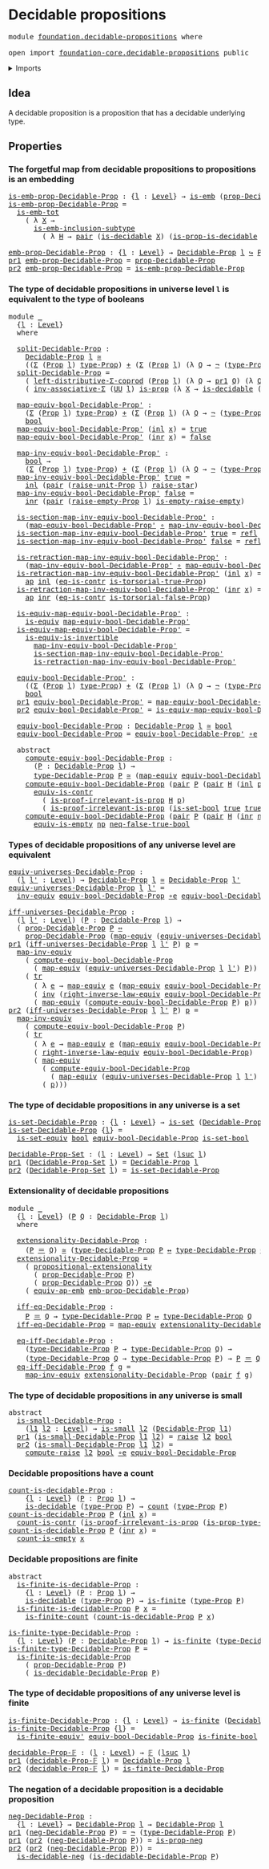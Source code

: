 # Decidable propositions

<pre class="Agda"><a id="35" class="Keyword">module</a> <a id="42" href="foundation.decidable-propositions.html" class="Module">foundation.decidable-propositions</a> <a id="76" class="Keyword">where</a>

<a id="83" class="Keyword">open</a> <a id="88" class="Keyword">import</a> <a id="95" href="foundation-core.decidable-propositions.html" class="Module">foundation-core.decidable-propositions</a> <a id="134" class="Keyword">public</a>
</pre>
<details><summary>Imports</summary>

<pre class="Agda"><a id="191" class="Keyword">open</a> <a id="196" class="Keyword">import</a> <a id="203" href="foundation.action-on-identifications-functions.html" class="Module">foundation.action-on-identifications-functions</a>
<a id="250" class="Keyword">open</a> <a id="255" class="Keyword">import</a> <a id="262" href="foundation.booleans.html" class="Module">foundation.booleans</a>
<a id="282" class="Keyword">open</a> <a id="287" class="Keyword">import</a> <a id="294" href="foundation.decidable-types.html" class="Module">foundation.decidable-types</a>
<a id="321" class="Keyword">open</a> <a id="326" class="Keyword">import</a> <a id="333" href="foundation.dependent-pair-types.html" class="Module">foundation.dependent-pair-types</a>
<a id="365" class="Keyword">open</a> <a id="370" class="Keyword">import</a> <a id="377" href="foundation.embeddings.html" class="Module">foundation.embeddings</a>
<a id="399" class="Keyword">open</a> <a id="404" class="Keyword">import</a> <a id="411" href="foundation.empty-types.html" class="Module">foundation.empty-types</a>
<a id="434" class="Keyword">open</a> <a id="439" class="Keyword">import</a> <a id="446" href="foundation.equivalences.html" class="Module">foundation.equivalences</a>
<a id="470" class="Keyword">open</a> <a id="475" class="Keyword">import</a> <a id="482" href="foundation.logical-equivalences.html" class="Module">foundation.logical-equivalences</a>
<a id="514" class="Keyword">open</a> <a id="519" class="Keyword">import</a> <a id="526" href="foundation.negation.html" class="Module">foundation.negation</a>
<a id="546" class="Keyword">open</a> <a id="551" class="Keyword">import</a> <a id="558" href="foundation.propositional-extensionality.html" class="Module">foundation.propositional-extensionality</a>
<a id="598" class="Keyword">open</a> <a id="603" class="Keyword">import</a> <a id="610" href="foundation.raising-universe-levels.html" class="Module">foundation.raising-universe-levels</a>
<a id="645" class="Keyword">open</a> <a id="650" class="Keyword">import</a> <a id="657" href="foundation.type-arithmetic-coproduct-types.html" class="Module">foundation.type-arithmetic-coproduct-types</a>
<a id="700" class="Keyword">open</a> <a id="705" class="Keyword">import</a> <a id="712" href="foundation.type-arithmetic-dependent-pair-types.html" class="Module">foundation.type-arithmetic-dependent-pair-types</a>
<a id="760" class="Keyword">open</a> <a id="765" class="Keyword">import</a> <a id="772" href="foundation.unit-type.html" class="Module">foundation.unit-type</a>
<a id="793" class="Keyword">open</a> <a id="798" class="Keyword">import</a> <a id="805" href="foundation.universe-levels.html" class="Module">foundation.universe-levels</a>

<a id="833" class="Keyword">open</a> <a id="838" class="Keyword">import</a> <a id="845" href="foundation-core.contractible-types.html" class="Module">foundation-core.contractible-types</a>
<a id="880" class="Keyword">open</a> <a id="885" class="Keyword">import</a> <a id="892" href="foundation-core.coproduct-types.html" class="Module">foundation-core.coproduct-types</a>
<a id="924" class="Keyword">open</a> <a id="929" class="Keyword">import</a> <a id="936" href="foundation-core.function-types.html" class="Module">foundation-core.function-types</a>
<a id="967" class="Keyword">open</a> <a id="972" class="Keyword">import</a> <a id="979" href="foundation-core.homotopies.html" class="Module">foundation-core.homotopies</a>
<a id="1006" class="Keyword">open</a> <a id="1011" class="Keyword">import</a> <a id="1018" href="foundation-core.identity-types.html" class="Module">foundation-core.identity-types</a>
<a id="1049" class="Keyword">open</a> <a id="1054" class="Keyword">import</a> <a id="1061" href="foundation-core.propositions.html" class="Module">foundation-core.propositions</a>
<a id="1090" class="Keyword">open</a> <a id="1095" class="Keyword">import</a> <a id="1102" href="foundation-core.sets.html" class="Module">foundation-core.sets</a>
<a id="1123" class="Keyword">open</a> <a id="1128" class="Keyword">import</a> <a id="1135" href="foundation-core.small-types.html" class="Module">foundation-core.small-types</a>
<a id="1163" class="Keyword">open</a> <a id="1168" class="Keyword">import</a> <a id="1175" href="foundation-core.subtypes.html" class="Module">foundation-core.subtypes</a>
<a id="1200" class="Keyword">open</a> <a id="1205" class="Keyword">import</a> <a id="1212" href="foundation-core.transport-along-identifications.html" class="Module">foundation-core.transport-along-identifications</a>

<a id="1261" class="Keyword">open</a> <a id="1266" class="Keyword">import</a> <a id="1273" href="univalent-combinatorics.counting.html" class="Module">univalent-combinatorics.counting</a>
<a id="1306" class="Keyword">open</a> <a id="1311" class="Keyword">import</a> <a id="1318" href="univalent-combinatorics.finite-types.html" class="Module">univalent-combinatorics.finite-types</a>
</pre>
</details>

## Idea

A decidable proposition is a proposition that has a decidable underlying type.

## Properties

### The forgetful map from decidable propositions to propositions is an embedding

<pre class="Agda"><a id="is-emb-prop-Decidable-Prop"></a><a id="1567" href="foundation.decidable-propositions.html#1567" class="Function">is-emb-prop-Decidable-Prop</a> <a id="1594" class="Symbol">:</a> <a id="1596" class="Symbol">{</a><a id="1597" href="foundation.decidable-propositions.html#1597" class="Bound">l</a> <a id="1599" class="Symbol">:</a> <a id="1601" href="Agda.Primitive.html#742" class="Postulate">Level</a><a id="1606" class="Symbol">}</a> <a id="1608" class="Symbol">→</a> <a id="1610" href="foundation-core.embeddings.html#1086" class="Function">is-emb</a> <a id="1617" class="Symbol">(</a><a id="1618" href="foundation-core.decidable-propositions.html#2041" class="Function">prop-Decidable-Prop</a> <a id="1638" class="Symbol">{</a><a id="1639" href="foundation.decidable-propositions.html#1597" class="Bound">l</a><a id="1640" class="Symbol">})</a>
<a id="1643" href="foundation.decidable-propositions.html#1567" class="Function">is-emb-prop-Decidable-Prop</a> <a id="1670" class="Symbol">=</a>
  <a id="1674" href="foundation.embeddings.html#5644" class="Function">is-emb-tot</a>
    <a id="1689" class="Symbol">(</a> <a id="1691" class="Symbol">λ</a> <a id="1693" href="foundation.decidable-propositions.html#1693" class="Bound">X</a> <a id="1695" class="Symbol">→</a>
      <a id="1703" href="foundation-core.subtypes.html#4830" class="Function">is-emb-inclusion-subtype</a>
        <a id="1736" class="Symbol">(</a> <a id="1738" class="Symbol">λ</a> <a id="1740" href="foundation.decidable-propositions.html#1740" class="Bound">H</a> <a id="1742" class="Symbol">→</a> <a id="1744" href="foundation.dependent-pair-types.html#586" class="InductiveConstructor">pair</a> <a id="1749" class="Symbol">(</a><a id="1750" href="foundation.decidable-types.html#1423" class="Function">is-decidable</a> <a id="1763" href="foundation.decidable-propositions.html#1693" class="Bound">X</a><a id="1764" class="Symbol">)</a> <a id="1766" class="Symbol">(</a><a id="1767" href="foundation-core.decidable-propositions.html#1068" class="Function">is-prop-is-decidable</a> <a id="1788" href="foundation.decidable-propositions.html#1740" class="Bound">H</a><a id="1789" class="Symbol">)))</a>

<a id="emb-prop-Decidable-Prop"></a><a id="1794" href="foundation.decidable-propositions.html#1794" class="Function">emb-prop-Decidable-Prop</a> <a id="1818" class="Symbol">:</a> <a id="1820" class="Symbol">{</a><a id="1821" href="foundation.decidable-propositions.html#1821" class="Bound">l</a> <a id="1823" class="Symbol">:</a> <a id="1825" href="Agda.Primitive.html#742" class="Postulate">Level</a><a id="1830" class="Symbol">}</a> <a id="1832" class="Symbol">→</a> <a id="1834" href="foundation-core.decidable-propositions.html#1883" class="Function">Decidable-Prop</a> <a id="1849" href="foundation.decidable-propositions.html#1821" class="Bound">l</a> <a id="1851" href="foundation-core.embeddings.html#1495" class="Function Operator">↪</a> <a id="1853" href="foundation-core.propositions.html#949" class="Function">Prop</a> <a id="1858" href="foundation.decidable-propositions.html#1821" class="Bound">l</a>
<a id="1860" href="foundation.dependent-pair-types.html#603" class="Field">pr1</a> <a id="1864" href="foundation.decidable-propositions.html#1794" class="Function">emb-prop-Decidable-Prop</a> <a id="1888" class="Symbol">=</a> <a id="1890" href="foundation-core.decidable-propositions.html#2041" class="Function">prop-Decidable-Prop</a>
<a id="1910" href="foundation.dependent-pair-types.html#615" class="Field">pr2</a> <a id="1914" href="foundation.decidable-propositions.html#1794" class="Function">emb-prop-Decidable-Prop</a> <a id="1938" class="Symbol">=</a> <a id="1940" href="foundation.decidable-propositions.html#1567" class="Function">is-emb-prop-Decidable-Prop</a>
</pre>
### The type of decidable propositions in universe level `l` is equivalent to the type of booleans

<pre class="Agda"><a id="2080" class="Keyword">module</a> <a id="2087" href="foundation.decidable-propositions.html#2087" class="Module">_</a>
  <a id="2091" class="Symbol">{</a><a id="2092" href="foundation.decidable-propositions.html#2092" class="Bound">l</a> <a id="2094" class="Symbol">:</a> <a id="2096" href="Agda.Primitive.html#742" class="Postulate">Level</a><a id="2101" class="Symbol">}</a>
  <a id="2105" class="Keyword">where</a>

  <a id="2114" href="foundation.decidable-propositions.html#2114" class="Function">split-Decidable-Prop</a> <a id="2135" class="Symbol">:</a>
    <a id="2141" href="foundation-core.decidable-propositions.html#1883" class="Function">Decidable-Prop</a> <a id="2156" href="foundation.decidable-propositions.html#2092" class="Bound">l</a> <a id="2158" href="foundation-core.equivalences.html#2669" class="Function Operator">≃</a>
    <a id="2164" class="Symbol">((</a><a id="2166" href="foundation.dependent-pair-types.html#505" class="Record">Σ</a> <a id="2168" class="Symbol">(</a><a id="2169" href="foundation-core.propositions.html#949" class="Function">Prop</a> <a id="2174" href="foundation.decidable-propositions.html#2092" class="Bound">l</a><a id="2175" class="Symbol">)</a> <a id="2177" href="foundation-core.propositions.html#1045" class="Function">type-Prop</a><a id="2186" class="Symbol">)</a> <a id="2188" href="foundation-core.coproduct-types.html#348" class="Datatype Operator">+</a> <a id="2190" class="Symbol">(</a><a id="2191" href="foundation.dependent-pair-types.html#505" class="Record">Σ</a> <a id="2193" class="Symbol">(</a><a id="2194" href="foundation-core.propositions.html#949" class="Function">Prop</a> <a id="2199" href="foundation.decidable-propositions.html#2092" class="Bound">l</a><a id="2200" class="Symbol">)</a> <a id="2202" class="Symbol">(λ</a> <a id="2205" href="foundation.decidable-propositions.html#2205" class="Bound">Q</a> <a id="2207" class="Symbol">→</a> <a id="2209" href="foundation-core.negation.html#434" class="Function">¬</a> <a id="2211" class="Symbol">(</a><a id="2212" href="foundation-core.propositions.html#1045" class="Function">type-Prop</a> <a id="2222" href="foundation.decidable-propositions.html#2205" class="Bound">Q</a><a id="2223" class="Symbol">))))</a>
  <a id="2230" href="foundation.decidable-propositions.html#2114" class="Function">split-Decidable-Prop</a> <a id="2251" class="Symbol">=</a>
    <a id="2257" class="Symbol">(</a> <a id="2259" href="foundation.type-arithmetic-coproduct-types.html#7399" class="Function">left-distributive-Σ-coprod</a> <a id="2286" class="Symbol">(</a><a id="2287" href="foundation-core.propositions.html#949" class="Function">Prop</a> <a id="2292" href="foundation.decidable-propositions.html#2092" class="Bound">l</a><a id="2293" class="Symbol">)</a> <a id="2295" class="Symbol">(λ</a> <a id="2298" href="foundation.decidable-propositions.html#2298" class="Bound">Q</a> <a id="2300" class="Symbol">→</a> <a id="2302" href="foundation.dependent-pair-types.html#603" class="Field">pr1</a> <a id="2306" href="foundation.decidable-propositions.html#2298" class="Bound">Q</a><a id="2307" class="Symbol">)</a> <a id="2309" class="Symbol">(λ</a> <a id="2312" href="foundation.decidable-propositions.html#2312" class="Bound">Q</a> <a id="2314" class="Symbol">→</a> <a id="2316" href="foundation-core.negation.html#434" class="Function">¬</a> <a id="2318" class="Symbol">(</a><a id="2319" href="foundation.dependent-pair-types.html#603" class="Field">pr1</a> <a id="2323" href="foundation.decidable-propositions.html#2312" class="Bound">Q</a><a id="2324" class="Symbol">)))</a> <a id="2328" href="foundation-core.equivalences.html#12664" class="Function Operator">∘e</a>
    <a id="2335" class="Symbol">(</a> <a id="2337" href="foundation.type-arithmetic-dependent-pair-types.html#7025" class="Function">inv-associative-Σ</a> <a id="2355" class="Symbol">(</a><a id="2356" href="Agda.Primitive.html#388" class="Primitive">UU</a> <a id="2359" href="foundation.decidable-propositions.html#2092" class="Bound">l</a><a id="2360" class="Symbol">)</a> <a id="2362" href="foundation-core.propositions.html#867" class="Function">is-prop</a> <a id="2370" class="Symbol">(λ</a> <a id="2373" href="foundation.decidable-propositions.html#2373" class="Bound">X</a> <a id="2375" class="Symbol">→</a> <a id="2377" href="foundation.decidable-types.html#1423" class="Function">is-decidable</a> <a id="2390" class="Symbol">(</a><a id="2391" href="foundation.dependent-pair-types.html#603" class="Field">pr1</a> <a id="2395" href="foundation.decidable-propositions.html#2373" class="Bound">X</a><a id="2396" class="Symbol">)))</a>

  <a id="2403" href="foundation.decidable-propositions.html#2403" class="Function">map-equiv-bool-Decidable-Prop&#39;</a> <a id="2434" class="Symbol">:</a>
    <a id="2440" class="Symbol">(</a><a id="2441" href="foundation.dependent-pair-types.html#505" class="Record">Σ</a> <a id="2443" class="Symbol">(</a><a id="2444" href="foundation-core.propositions.html#949" class="Function">Prop</a> <a id="2449" href="foundation.decidable-propositions.html#2092" class="Bound">l</a><a id="2450" class="Symbol">)</a> <a id="2452" href="foundation-core.propositions.html#1045" class="Function">type-Prop</a><a id="2461" class="Symbol">)</a> <a id="2463" href="foundation-core.coproduct-types.html#348" class="Datatype Operator">+</a> <a id="2465" class="Symbol">(</a><a id="2466" href="foundation.dependent-pair-types.html#505" class="Record">Σ</a> <a id="2468" class="Symbol">(</a><a id="2469" href="foundation-core.propositions.html#949" class="Function">Prop</a> <a id="2474" href="foundation.decidable-propositions.html#2092" class="Bound">l</a><a id="2475" class="Symbol">)</a> <a id="2477" class="Symbol">(λ</a> <a id="2480" href="foundation.decidable-propositions.html#2480" class="Bound">Q</a> <a id="2482" class="Symbol">→</a> <a id="2484" href="foundation-core.negation.html#434" class="Function">¬</a> <a id="2486" class="Symbol">(</a><a id="2487" href="foundation-core.propositions.html#1045" class="Function">type-Prop</a> <a id="2497" href="foundation.decidable-propositions.html#2480" class="Bound">Q</a><a id="2498" class="Symbol">)))</a> <a id="2502" class="Symbol">→</a>
    <a id="2508" href="foundation.booleans.html#1167" class="Datatype">bool</a>
  <a id="2515" href="foundation.decidable-propositions.html#2403" class="Function">map-equiv-bool-Decidable-Prop&#39;</a> <a id="2546" class="Symbol">(</a><a id="2547" href="foundation-core.coproduct-types.html#417" class="InductiveConstructor">inl</a> <a id="2551" href="foundation.decidable-propositions.html#2551" class="Bound">x</a><a id="2552" class="Symbol">)</a> <a id="2554" class="Symbol">=</a> <a id="2556" href="foundation.booleans.html#1191" class="InductiveConstructor">true</a>
  <a id="2563" href="foundation.decidable-propositions.html#2403" class="Function">map-equiv-bool-Decidable-Prop&#39;</a> <a id="2594" class="Symbol">(</a><a id="2595" href="foundation-core.coproduct-types.html#435" class="InductiveConstructor">inr</a> <a id="2599" href="foundation.decidable-propositions.html#2599" class="Bound">x</a><a id="2600" class="Symbol">)</a> <a id="2602" class="Symbol">=</a> <a id="2604" href="foundation.booleans.html#1196" class="InductiveConstructor">false</a>

  <a id="2613" href="foundation.decidable-propositions.html#2613" class="Function">map-inv-equiv-bool-Decidable-Prop&#39;</a> <a id="2648" class="Symbol">:</a>
    <a id="2654" href="foundation.booleans.html#1167" class="Datatype">bool</a> <a id="2659" class="Symbol">→</a>
    <a id="2665" class="Symbol">(</a><a id="2666" href="foundation.dependent-pair-types.html#505" class="Record">Σ</a> <a id="2668" class="Symbol">(</a><a id="2669" href="foundation-core.propositions.html#949" class="Function">Prop</a> <a id="2674" href="foundation.decidable-propositions.html#2092" class="Bound">l</a><a id="2675" class="Symbol">)</a> <a id="2677" href="foundation-core.propositions.html#1045" class="Function">type-Prop</a><a id="2686" class="Symbol">)</a> <a id="2688" href="foundation-core.coproduct-types.html#348" class="Datatype Operator">+</a> <a id="2690" class="Symbol">(</a><a id="2691" href="foundation.dependent-pair-types.html#505" class="Record">Σ</a> <a id="2693" class="Symbol">(</a><a id="2694" href="foundation-core.propositions.html#949" class="Function">Prop</a> <a id="2699" href="foundation.decidable-propositions.html#2092" class="Bound">l</a><a id="2700" class="Symbol">)</a> <a id="2702" class="Symbol">(λ</a> <a id="2705" href="foundation.decidable-propositions.html#2705" class="Bound">Q</a> <a id="2707" class="Symbol">→</a> <a id="2709" href="foundation-core.negation.html#434" class="Function">¬</a> <a id="2711" class="Symbol">(</a><a id="2712" href="foundation-core.propositions.html#1045" class="Function">type-Prop</a> <a id="2722" href="foundation.decidable-propositions.html#2705" class="Bound">Q</a><a id="2723" class="Symbol">)))</a>
  <a id="2729" href="foundation.decidable-propositions.html#2613" class="Function">map-inv-equiv-bool-Decidable-Prop&#39;</a> <a id="2764" href="foundation.booleans.html#1191" class="InductiveConstructor">true</a> <a id="2769" class="Symbol">=</a>
    <a id="2775" href="foundation-core.coproduct-types.html#417" class="InductiveConstructor">inl</a> <a id="2779" class="Symbol">(</a><a id="2780" href="foundation.dependent-pair-types.html#586" class="InductiveConstructor">pair</a> <a id="2785" class="Symbol">(</a><a id="2786" href="foundation.unit-type.html#3474" class="Function">raise-unit-Prop</a> <a id="2802" href="foundation.decidable-propositions.html#2092" class="Bound">l</a><a id="2803" class="Symbol">)</a> <a id="2805" href="foundation.unit-type.html#1412" class="Function">raise-star</a><a id="2815" class="Symbol">)</a>
  <a id="2819" href="foundation.decidable-propositions.html#2613" class="Function">map-inv-equiv-bool-Decidable-Prop&#39;</a> <a id="2854" href="foundation.booleans.html#1196" class="InductiveConstructor">false</a> <a id="2860" class="Symbol">=</a>
    <a id="2866" href="foundation-core.coproduct-types.html#435" class="InductiveConstructor">inr</a> <a id="2870" class="Symbol">(</a><a id="2871" href="foundation.dependent-pair-types.html#586" class="InductiveConstructor">pair</a> <a id="2876" class="Symbol">(</a><a id="2877" href="foundation.empty-types.html#3703" class="Function">raise-empty-Prop</a> <a id="2894" href="foundation.decidable-propositions.html#2092" class="Bound">l</a><a id="2895" class="Symbol">)</a> <a id="2897" href="foundation.empty-types.html#3850" class="Function">is-empty-raise-empty</a><a id="2917" class="Symbol">)</a>

  <a id="2922" href="foundation.decidable-propositions.html#2922" class="Function">is-section-map-inv-equiv-bool-Decidable-Prop&#39;</a> <a id="2968" class="Symbol">:</a>
    <a id="2974" class="Symbol">(</a><a id="2975" href="foundation.decidable-propositions.html#2403" class="Function">map-equiv-bool-Decidable-Prop&#39;</a> <a id="3006" href="foundation-core.function-types.html#455" class="Function Operator">∘</a> <a id="3008" href="foundation.decidable-propositions.html#2613" class="Function">map-inv-equiv-bool-Decidable-Prop&#39;</a><a id="3042" class="Symbol">)</a> <a id="3044" href="foundation-core.homotopies.html#2717" class="Function Operator">~</a> <a id="3046" href="foundation-core.function-types.html#307" class="Function">id</a>
  <a id="3051" href="foundation.decidable-propositions.html#2922" class="Function">is-section-map-inv-equiv-bool-Decidable-Prop&#39;</a> <a id="3097" href="foundation.booleans.html#1191" class="InductiveConstructor">true</a> <a id="3102" class="Symbol">=</a> <a id="3104" href="foundation-core.identity-types.html#1922" class="InductiveConstructor">refl</a>
  <a id="3111" href="foundation.decidable-propositions.html#2922" class="Function">is-section-map-inv-equiv-bool-Decidable-Prop&#39;</a> <a id="3157" href="foundation.booleans.html#1196" class="InductiveConstructor">false</a> <a id="3163" class="Symbol">=</a> <a id="3165" href="foundation-core.identity-types.html#1922" class="InductiveConstructor">refl</a>

  <a id="3173" href="foundation.decidable-propositions.html#3173" class="Function">is-retraction-map-inv-equiv-bool-Decidable-Prop&#39;</a> <a id="3222" class="Symbol">:</a>
    <a id="3228" class="Symbol">(</a><a id="3229" href="foundation.decidable-propositions.html#2613" class="Function">map-inv-equiv-bool-Decidable-Prop&#39;</a> <a id="3264" href="foundation-core.function-types.html#455" class="Function Operator">∘</a> <a id="3266" href="foundation.decidable-propositions.html#2403" class="Function">map-equiv-bool-Decidable-Prop&#39;</a><a id="3296" class="Symbol">)</a> <a id="3298" href="foundation-core.homotopies.html#2717" class="Function Operator">~</a> <a id="3300" href="foundation-core.function-types.html#307" class="Function">id</a>
  <a id="3305" href="foundation.decidable-propositions.html#3173" class="Function">is-retraction-map-inv-equiv-bool-Decidable-Prop&#39;</a> <a id="3354" class="Symbol">(</a><a id="3355" href="foundation-core.coproduct-types.html#417" class="InductiveConstructor">inl</a> <a id="3359" href="foundation.decidable-propositions.html#3359" class="Bound">x</a><a id="3360" class="Symbol">)</a> <a id="3362" class="Symbol">=</a>
    <a id="3368" href="foundation.action-on-identifications-functions.html#730" class="Function">ap</a> <a id="3371" href="foundation-core.coproduct-types.html#417" class="InductiveConstructor">inl</a> <a id="3375" class="Symbol">(</a><a id="3376" href="foundation-core.contractible-types.html#1158" class="Function">eq-is-contr</a> <a id="3388" href="foundation.propositional-extensionality.html#3704" class="Function">is-torsorial-true-Prop</a><a id="3410" class="Symbol">)</a>
  <a id="3414" href="foundation.decidable-propositions.html#3173" class="Function">is-retraction-map-inv-equiv-bool-Decidable-Prop&#39;</a> <a id="3463" class="Symbol">(</a><a id="3464" href="foundation-core.coproduct-types.html#435" class="InductiveConstructor">inr</a> <a id="3468" href="foundation.decidable-propositions.html#3468" class="Bound">x</a><a id="3469" class="Symbol">)</a> <a id="3471" class="Symbol">=</a>
    <a id="3477" href="foundation.action-on-identifications-functions.html#730" class="Function">ap</a> <a id="3480" href="foundation-core.coproduct-types.html#435" class="InductiveConstructor">inr</a> <a id="3484" class="Symbol">(</a><a id="3485" href="foundation-core.contractible-types.html#1158" class="Function">eq-is-contr</a> <a id="3497" href="foundation.propositional-extensionality.html#4458" class="Function">is-torsorial-false-Prop</a><a id="3520" class="Symbol">)</a>

  <a id="3525" href="foundation.decidable-propositions.html#3525" class="Function">is-equiv-map-equiv-bool-Decidable-Prop&#39;</a> <a id="3565" class="Symbol">:</a>
    <a id="3571" href="foundation-core.equivalences.html#1647" class="Function">is-equiv</a> <a id="3580" href="foundation.decidable-propositions.html#2403" class="Function">map-equiv-bool-Decidable-Prop&#39;</a>
  <a id="3613" href="foundation.decidable-propositions.html#3525" class="Function">is-equiv-map-equiv-bool-Decidable-Prop&#39;</a> <a id="3653" class="Symbol">=</a>
    <a id="3659" href="foundation-core.equivalences.html#5122" class="Function">is-equiv-is-invertible</a>
      <a id="3688" href="foundation.decidable-propositions.html#2613" class="Function">map-inv-equiv-bool-Decidable-Prop&#39;</a>
      <a id="3729" href="foundation.decidable-propositions.html#2922" class="Function">is-section-map-inv-equiv-bool-Decidable-Prop&#39;</a>
      <a id="3781" href="foundation.decidable-propositions.html#3173" class="Function">is-retraction-map-inv-equiv-bool-Decidable-Prop&#39;</a>

  <a id="3833" href="foundation.decidable-propositions.html#3833" class="Function">equiv-bool-Decidable-Prop&#39;</a> <a id="3860" class="Symbol">:</a>
    <a id="3866" class="Symbol">((</a><a id="3868" href="foundation.dependent-pair-types.html#505" class="Record">Σ</a> <a id="3870" class="Symbol">(</a><a id="3871" href="foundation-core.propositions.html#949" class="Function">Prop</a> <a id="3876" href="foundation.decidable-propositions.html#2092" class="Bound">l</a><a id="3877" class="Symbol">)</a> <a id="3879" href="foundation-core.propositions.html#1045" class="Function">type-Prop</a><a id="3888" class="Symbol">)</a> <a id="3890" href="foundation-core.coproduct-types.html#348" class="Datatype Operator">+</a> <a id="3892" class="Symbol">(</a><a id="3893" href="foundation.dependent-pair-types.html#505" class="Record">Σ</a> <a id="3895" class="Symbol">(</a><a id="3896" href="foundation-core.propositions.html#949" class="Function">Prop</a> <a id="3901" href="foundation.decidable-propositions.html#2092" class="Bound">l</a><a id="3902" class="Symbol">)</a> <a id="3904" class="Symbol">(λ</a> <a id="3907" href="foundation.decidable-propositions.html#3907" class="Bound">Q</a> <a id="3909" class="Symbol">→</a> <a id="3911" href="foundation-core.negation.html#434" class="Function">¬</a> <a id="3913" class="Symbol">(</a><a id="3914" href="foundation-core.propositions.html#1045" class="Function">type-Prop</a> <a id="3924" href="foundation.decidable-propositions.html#3907" class="Bound">Q</a><a id="3925" class="Symbol">))))</a> <a id="3930" href="foundation-core.equivalences.html#2669" class="Function Operator">≃</a>
    <a id="3936" href="foundation.booleans.html#1167" class="Datatype">bool</a>
  <a id="3943" href="foundation.dependent-pair-types.html#603" class="Field">pr1</a> <a id="3947" href="foundation.decidable-propositions.html#3833" class="Function">equiv-bool-Decidable-Prop&#39;</a> <a id="3974" class="Symbol">=</a> <a id="3976" href="foundation.decidable-propositions.html#2403" class="Function">map-equiv-bool-Decidable-Prop&#39;</a>
  <a id="4009" href="foundation.dependent-pair-types.html#615" class="Field">pr2</a> <a id="4013" href="foundation.decidable-propositions.html#3833" class="Function">equiv-bool-Decidable-Prop&#39;</a> <a id="4040" class="Symbol">=</a> <a id="4042" href="foundation.decidable-propositions.html#3525" class="Function">is-equiv-map-equiv-bool-Decidable-Prop&#39;</a>

  <a id="4085" href="foundation.decidable-propositions.html#4085" class="Function">equiv-bool-Decidable-Prop</a> <a id="4111" class="Symbol">:</a> <a id="4113" href="foundation-core.decidable-propositions.html#1883" class="Function">Decidable-Prop</a> <a id="4128" href="foundation.decidable-propositions.html#2092" class="Bound">l</a> <a id="4130" href="foundation-core.equivalences.html#2669" class="Function Operator">≃</a> <a id="4132" href="foundation.booleans.html#1167" class="Datatype">bool</a>
  <a id="4139" href="foundation.decidable-propositions.html#4085" class="Function">equiv-bool-Decidable-Prop</a> <a id="4165" class="Symbol">=</a> <a id="4167" href="foundation.decidable-propositions.html#3833" class="Function">equiv-bool-Decidable-Prop&#39;</a> <a id="4194" href="foundation-core.equivalences.html#12664" class="Function Operator">∘e</a> <a id="4197" href="foundation.decidable-propositions.html#2114" class="Function">split-Decidable-Prop</a>

  <a id="4221" class="Keyword">abstract</a>
    <a id="4234" href="foundation.decidable-propositions.html#4234" class="Function">compute-equiv-bool-Decidable-Prop</a> <a id="4268" class="Symbol">:</a>
      <a id="4276" class="Symbol">(</a><a id="4277" href="foundation.decidable-propositions.html#4277" class="Bound">P</a> <a id="4279" class="Symbol">:</a> <a id="4281" href="foundation-core.decidable-propositions.html#1883" class="Function">Decidable-Prop</a> <a id="4296" href="foundation.decidable-propositions.html#2092" class="Bound">l</a><a id="4297" class="Symbol">)</a> <a id="4299" class="Symbol">→</a>
      <a id="4307" href="foundation-core.decidable-propositions.html#2115" class="Function">type-Decidable-Prop</a> <a id="4327" href="foundation.decidable-propositions.html#4277" class="Bound">P</a> <a id="4329" href="foundation-core.equivalences.html#2669" class="Function Operator">≃</a> <a id="4331" class="Symbol">(</a><a id="4332" href="foundation-core.equivalences.html#2869" class="Function">map-equiv</a> <a id="4342" href="foundation.decidable-propositions.html#4085" class="Function">equiv-bool-Decidable-Prop</a> <a id="4368" href="foundation.decidable-propositions.html#4277" class="Bound">P</a> <a id="4370" href="foundation-core.identity-types.html#1953" class="Function Operator">＝</a> <a id="4372" href="foundation.booleans.html#1191" class="InductiveConstructor">true</a><a id="4376" class="Symbol">)</a>
    <a id="4382" href="foundation.decidable-propositions.html#4234" class="Function">compute-equiv-bool-Decidable-Prop</a> <a id="4416" class="Symbol">(</a><a id="4417" href="foundation.dependent-pair-types.html#586" class="InductiveConstructor">pair</a> <a id="4422" href="foundation.decidable-propositions.html#4422" class="Bound">P</a> <a id="4424" class="Symbol">(</a><a id="4425" href="foundation.dependent-pair-types.html#586" class="InductiveConstructor">pair</a> <a id="4430" href="foundation.decidable-propositions.html#4430" class="Bound">H</a> <a id="4432" class="Symbol">(</a><a id="4433" href="foundation-core.coproduct-types.html#417" class="InductiveConstructor">inl</a> <a id="4437" href="foundation.decidable-propositions.html#4437" class="Bound">p</a><a id="4438" class="Symbol">)))</a> <a id="4442" class="Symbol">=</a>
      <a id="4450" href="foundation-core.contractible-types.html#4625" class="Function">equiv-is-contr</a>
        <a id="4473" class="Symbol">(</a> <a id="4475" href="foundation-core.propositions.html#2591" class="Function">is-proof-irrelevant-is-prop</a> <a id="4503" href="foundation.decidable-propositions.html#4430" class="Bound">H</a> <a id="4505" href="foundation.decidable-propositions.html#4437" class="Bound">p</a><a id="4506" class="Symbol">)</a>
        <a id="4516" class="Symbol">(</a> <a id="4518" href="foundation-core.propositions.html#2591" class="Function">is-proof-irrelevant-is-prop</a> <a id="4546" class="Symbol">(</a><a id="4547" href="foundation.booleans.html#3874" class="Function">is-set-bool</a> <a id="4559" href="foundation.booleans.html#1191" class="InductiveConstructor">true</a> <a id="4564" href="foundation.booleans.html#1191" class="InductiveConstructor">true</a><a id="4568" class="Symbol">)</a> <a id="4570" href="foundation-core.identity-types.html#1922" class="InductiveConstructor">refl</a><a id="4574" class="Symbol">)</a>
    <a id="4580" href="foundation.decidable-propositions.html#4234" class="Function">compute-equiv-bool-Decidable-Prop</a> <a id="4614" class="Symbol">(</a><a id="4615" href="foundation.dependent-pair-types.html#586" class="InductiveConstructor">pair</a> <a id="4620" href="foundation.decidable-propositions.html#4620" class="Bound">P</a> <a id="4622" class="Symbol">(</a><a id="4623" href="foundation.dependent-pair-types.html#586" class="InductiveConstructor">pair</a> <a id="4628" href="foundation.decidable-propositions.html#4628" class="Bound">H</a> <a id="4630" class="Symbol">(</a><a id="4631" href="foundation-core.coproduct-types.html#435" class="InductiveConstructor">inr</a> <a id="4635" href="foundation.decidable-propositions.html#4635" class="Bound">np</a><a id="4637" class="Symbol">)))</a> <a id="4641" class="Symbol">=</a>
      <a id="4649" href="foundation-core.empty-types.html#1857" class="Function">equiv-is-empty</a> <a id="4664" href="foundation.decidable-propositions.html#4635" class="Bound">np</a> <a id="4667" href="foundation.booleans.html#2782" class="Function">neq-false-true-bool</a>
</pre>
### Types of decidable propositions of any universe level are equivalent

<pre class="Agda"><a id="equiv-universes-Decidable-Prop"></a><a id="4774" href="foundation.decidable-propositions.html#4774" class="Function">equiv-universes-Decidable-Prop</a> <a id="4805" class="Symbol">:</a>
  <a id="4809" class="Symbol">(</a><a id="4810" href="foundation.decidable-propositions.html#4810" class="Bound">l</a> <a id="4812" href="foundation.decidable-propositions.html#4812" class="Bound">l&#39;</a> <a id="4815" class="Symbol">:</a> <a id="4817" href="Agda.Primitive.html#742" class="Postulate">Level</a><a id="4822" class="Symbol">)</a> <a id="4824" class="Symbol">→</a> <a id="4826" href="foundation-core.decidable-propositions.html#1883" class="Function">Decidable-Prop</a> <a id="4841" href="foundation.decidable-propositions.html#4810" class="Bound">l</a> <a id="4843" href="foundation-core.equivalences.html#2669" class="Function Operator">≃</a> <a id="4845" href="foundation-core.decidable-propositions.html#1883" class="Function">Decidable-Prop</a> <a id="4860" href="foundation.decidable-propositions.html#4812" class="Bound">l&#39;</a>
<a id="4863" href="foundation.decidable-propositions.html#4774" class="Function">equiv-universes-Decidable-Prop</a> <a id="4894" href="foundation.decidable-propositions.html#4894" class="Bound">l</a> <a id="4896" href="foundation.decidable-propositions.html#4896" class="Bound">l&#39;</a> <a id="4899" class="Symbol">=</a>
  <a id="4903" href="foundation-core.equivalences.html#8468" class="Function">inv-equiv</a> <a id="4913" href="foundation.decidable-propositions.html#4085" class="Function">equiv-bool-Decidable-Prop</a> <a id="4939" href="foundation-core.equivalences.html#12664" class="Function Operator">∘e</a> <a id="4942" href="foundation.decidable-propositions.html#4085" class="Function">equiv-bool-Decidable-Prop</a>

<a id="iff-universes-Decidable-Prop"></a><a id="4969" href="foundation.decidable-propositions.html#4969" class="Function">iff-universes-Decidable-Prop</a> <a id="4998" class="Symbol">:</a>
  <a id="5002" class="Symbol">(</a><a id="5003" href="foundation.decidable-propositions.html#5003" class="Bound">l</a> <a id="5005" href="foundation.decidable-propositions.html#5005" class="Bound">l&#39;</a> <a id="5008" class="Symbol">:</a> <a id="5010" href="Agda.Primitive.html#742" class="Postulate">Level</a><a id="5015" class="Symbol">)</a> <a id="5017" class="Symbol">(</a><a id="5018" href="foundation.decidable-propositions.html#5018" class="Bound">P</a> <a id="5020" class="Symbol">:</a> <a id="5022" href="foundation-core.decidable-propositions.html#1883" class="Function">Decidable-Prop</a> <a id="5037" href="foundation.decidable-propositions.html#5003" class="Bound">l</a><a id="5038" class="Symbol">)</a> <a id="5040" class="Symbol">→</a>
  <a id="5044" class="Symbol">(</a> <a id="5046" href="foundation-core.decidable-propositions.html#2041" class="Function">prop-Decidable-Prop</a> <a id="5066" href="foundation.decidable-propositions.html#5018" class="Bound">P</a> <a id="5068" href="foundation.logical-equivalences.html#2085" class="Function Operator">⇔</a>
    <a id="5074" href="foundation-core.decidable-propositions.html#2041" class="Function">prop-Decidable-Prop</a> <a id="5094" class="Symbol">(</a><a id="5095" href="foundation-core.equivalences.html#2869" class="Function">map-equiv</a> <a id="5105" class="Symbol">(</a><a id="5106" href="foundation.decidable-propositions.html#4774" class="Function">equiv-universes-Decidable-Prop</a> <a id="5137" href="foundation.decidable-propositions.html#5003" class="Bound">l</a> <a id="5139" href="foundation.decidable-propositions.html#5005" class="Bound">l&#39;</a><a id="5141" class="Symbol">)</a> <a id="5143" href="foundation.decidable-propositions.html#5018" class="Bound">P</a><a id="5144" class="Symbol">))</a>
<a id="5147" href="foundation.dependent-pair-types.html#603" class="Field">pr1</a> <a id="5151" class="Symbol">(</a><a id="5152" href="foundation.decidable-propositions.html#4969" class="Function">iff-universes-Decidable-Prop</a> <a id="5181" href="foundation.decidable-propositions.html#5181" class="Bound">l</a> <a id="5183" href="foundation.decidable-propositions.html#5183" class="Bound">l&#39;</a> <a id="5186" href="foundation.decidable-propositions.html#5186" class="Bound">P</a><a id="5187" class="Symbol">)</a> <a id="5189" href="foundation.decidable-propositions.html#5189" class="Bound">p</a> <a id="5191" class="Symbol">=</a>
  <a id="5195" href="foundation-core.equivalences.html#7679" class="Function">map-inv-equiv</a>
    <a id="5213" class="Symbol">(</a> <a id="5215" href="foundation.decidable-propositions.html#4234" class="Function">compute-equiv-bool-Decidable-Prop</a>
      <a id="5255" class="Symbol">(</a> <a id="5257" href="foundation-core.equivalences.html#2869" class="Function">map-equiv</a> <a id="5267" class="Symbol">(</a><a id="5268" href="foundation.decidable-propositions.html#4774" class="Function">equiv-universes-Decidable-Prop</a> <a id="5299" href="foundation.decidable-propositions.html#5181" class="Bound">l</a> <a id="5301" href="foundation.decidable-propositions.html#5183" class="Bound">l&#39;</a><a id="5303" class="Symbol">)</a> <a id="5305" href="foundation.decidable-propositions.html#5186" class="Bound">P</a><a id="5306" class="Symbol">))</a>
    <a id="5313" class="Symbol">(</a> <a id="5315" href="foundation-core.transport-along-identifications.html#832" class="Function">tr</a>
      <a id="5324" class="Symbol">(</a> <a id="5326" class="Symbol">λ</a> <a id="5328" href="foundation.decidable-propositions.html#5328" class="Bound">e</a> <a id="5330" class="Symbol">→</a> <a id="5332" href="foundation-core.equivalences.html#2869" class="Function">map-equiv</a> <a id="5342" href="foundation.decidable-propositions.html#5328" class="Bound">e</a> <a id="5344" class="Symbol">(</a><a id="5345" href="foundation-core.equivalences.html#2869" class="Function">map-equiv</a> <a id="5355" href="foundation.decidable-propositions.html#4085" class="Function">equiv-bool-Decidable-Prop</a> <a id="5381" href="foundation.decidable-propositions.html#5186" class="Bound">P</a><a id="5382" class="Symbol">)</a> <a id="5384" href="foundation-core.identity-types.html#1953" class="Function Operator">＝</a> <a id="5386" href="foundation.booleans.html#1191" class="InductiveConstructor">true</a><a id="5390" class="Symbol">)</a>
      <a id="5398" class="Symbol">(</a> <a id="5400" href="foundation-core.identity-types.html#3206" class="Function">inv</a> <a id="5404" class="Symbol">(</a><a id="5405" href="foundation.equivalences.html#21054" class="Function">right-inverse-law-equiv</a> <a id="5429" href="foundation.decidable-propositions.html#4085" class="Function">equiv-bool-Decidable-Prop</a><a id="5454" class="Symbol">))</a>
      <a id="5463" class="Symbol">(</a> <a id="5465" href="foundation-core.equivalences.html#2869" class="Function">map-equiv</a> <a id="5475" class="Symbol">(</a><a id="5476" href="foundation.decidable-propositions.html#4234" class="Function">compute-equiv-bool-Decidable-Prop</a> <a id="5510" href="foundation.decidable-propositions.html#5186" class="Bound">P</a><a id="5511" class="Symbol">)</a> <a id="5513" href="foundation.decidable-propositions.html#5189" class="Bound">p</a><a id="5514" class="Symbol">))</a>
<a id="5517" href="foundation.dependent-pair-types.html#615" class="Field">pr2</a> <a id="5521" class="Symbol">(</a><a id="5522" href="foundation.decidable-propositions.html#4969" class="Function">iff-universes-Decidable-Prop</a> <a id="5551" href="foundation.decidable-propositions.html#5551" class="Bound">l</a> <a id="5553" href="foundation.decidable-propositions.html#5553" class="Bound">l&#39;</a> <a id="5556" href="foundation.decidable-propositions.html#5556" class="Bound">P</a><a id="5557" class="Symbol">)</a> <a id="5559" href="foundation.decidable-propositions.html#5559" class="Bound">p</a> <a id="5561" class="Symbol">=</a>
  <a id="5565" href="foundation-core.equivalences.html#7679" class="Function">map-inv-equiv</a>
    <a id="5583" class="Symbol">(</a> <a id="5585" href="foundation.decidable-propositions.html#4234" class="Function">compute-equiv-bool-Decidable-Prop</a> <a id="5619" href="foundation.decidable-propositions.html#5556" class="Bound">P</a><a id="5620" class="Symbol">)</a>
    <a id="5626" class="Symbol">(</a> <a id="5628" href="foundation-core.transport-along-identifications.html#832" class="Function">tr</a>
      <a id="5637" class="Symbol">(</a> <a id="5639" class="Symbol">λ</a> <a id="5641" href="foundation.decidable-propositions.html#5641" class="Bound">e</a> <a id="5643" class="Symbol">→</a> <a id="5645" href="foundation-core.equivalences.html#2869" class="Function">map-equiv</a> <a id="5655" href="foundation.decidable-propositions.html#5641" class="Bound">e</a> <a id="5657" class="Symbol">(</a><a id="5658" href="foundation-core.equivalences.html#2869" class="Function">map-equiv</a> <a id="5668" href="foundation.decidable-propositions.html#4085" class="Function">equiv-bool-Decidable-Prop</a> <a id="5694" href="foundation.decidable-propositions.html#5556" class="Bound">P</a><a id="5695" class="Symbol">)</a> <a id="5697" href="foundation-core.identity-types.html#1953" class="Function Operator">＝</a> <a id="5699" href="foundation.booleans.html#1191" class="InductiveConstructor">true</a><a id="5703" class="Symbol">)</a>
      <a id="5711" class="Symbol">(</a> <a id="5713" href="foundation.equivalences.html#21054" class="Function">right-inverse-law-equiv</a> <a id="5737" href="foundation.decidable-propositions.html#4085" class="Function">equiv-bool-Decidable-Prop</a><a id="5762" class="Symbol">)</a>
      <a id="5770" class="Symbol">(</a> <a id="5772" href="foundation-core.equivalences.html#2869" class="Function">map-equiv</a>
        <a id="5790" class="Symbol">(</a> <a id="5792" href="foundation.decidable-propositions.html#4234" class="Function">compute-equiv-bool-Decidable-Prop</a>
          <a id="5836" class="Symbol">(</a> <a id="5838" href="foundation-core.equivalences.html#2869" class="Function">map-equiv</a> <a id="5848" class="Symbol">(</a><a id="5849" href="foundation.decidable-propositions.html#4774" class="Function">equiv-universes-Decidable-Prop</a> <a id="5880" href="foundation.decidable-propositions.html#5551" class="Bound">l</a> <a id="5882" href="foundation.decidable-propositions.html#5553" class="Bound">l&#39;</a><a id="5884" class="Symbol">)</a> <a id="5886" href="foundation.decidable-propositions.html#5556" class="Bound">P</a><a id="5887" class="Symbol">))</a>
        <a id="5898" class="Symbol">(</a> <a id="5900" href="foundation.decidable-propositions.html#5559" class="Bound">p</a><a id="5901" class="Symbol">)))</a>
</pre>
### The type of decidable propositions in any universe is a set

<pre class="Agda"><a id="is-set-Decidable-Prop"></a><a id="5983" href="foundation.decidable-propositions.html#5983" class="Function">is-set-Decidable-Prop</a> <a id="6005" class="Symbol">:</a> <a id="6007" class="Symbol">{</a><a id="6008" href="foundation.decidable-propositions.html#6008" class="Bound">l</a> <a id="6010" class="Symbol">:</a> <a id="6012" href="Agda.Primitive.html#742" class="Postulate">Level</a><a id="6017" class="Symbol">}</a> <a id="6019" class="Symbol">→</a> <a id="6021" href="foundation-core.sets.html#614" class="Function">is-set</a> <a id="6028" class="Symbol">(</a><a id="6029" href="foundation-core.decidable-propositions.html#1883" class="Function">Decidable-Prop</a> <a id="6044" href="foundation.decidable-propositions.html#6008" class="Bound">l</a><a id="6045" class="Symbol">)</a>
<a id="6047" href="foundation.decidable-propositions.html#5983" class="Function">is-set-Decidable-Prop</a> <a id="6069" class="Symbol">{</a><a id="6070" href="foundation.decidable-propositions.html#6070" class="Bound">l</a><a id="6071" class="Symbol">}</a> <a id="6073" class="Symbol">=</a>
  <a id="6077" href="foundation-core.sets.html#3102" class="Function">is-set-equiv</a> <a id="6090" href="foundation.booleans.html#1167" class="Datatype">bool</a> <a id="6095" href="foundation.decidable-propositions.html#4085" class="Function">equiv-bool-Decidable-Prop</a> <a id="6121" href="foundation.booleans.html#3874" class="Function">is-set-bool</a>

<a id="Decidable-Prop-Set"></a><a id="6134" href="foundation.decidable-propositions.html#6134" class="Function">Decidable-Prop-Set</a> <a id="6153" class="Symbol">:</a> <a id="6155" class="Symbol">(</a><a id="6156" href="foundation.decidable-propositions.html#6156" class="Bound">l</a> <a id="6158" class="Symbol">:</a> <a id="6160" href="Agda.Primitive.html#742" class="Postulate">Level</a><a id="6165" class="Symbol">)</a> <a id="6167" class="Symbol">→</a> <a id="6169" href="foundation-core.sets.html#689" class="Function">Set</a> <a id="6173" class="Symbol">(</a><a id="6174" href="Agda.Primitive.html#931" class="Primitive">lsuc</a> <a id="6179" href="foundation.decidable-propositions.html#6156" class="Bound">l</a><a id="6180" class="Symbol">)</a>
<a id="6182" href="foundation.dependent-pair-types.html#603" class="Field">pr1</a> <a id="6186" class="Symbol">(</a><a id="6187" href="foundation.decidable-propositions.html#6134" class="Function">Decidable-Prop-Set</a> <a id="6206" href="foundation.decidable-propositions.html#6206" class="Bound">l</a><a id="6207" class="Symbol">)</a> <a id="6209" class="Symbol">=</a> <a id="6211" href="foundation-core.decidable-propositions.html#1883" class="Function">Decidable-Prop</a> <a id="6226" href="foundation.decidable-propositions.html#6206" class="Bound">l</a>
<a id="6228" href="foundation.dependent-pair-types.html#615" class="Field">pr2</a> <a id="6232" class="Symbol">(</a><a id="6233" href="foundation.decidable-propositions.html#6134" class="Function">Decidable-Prop-Set</a> <a id="6252" href="foundation.decidable-propositions.html#6252" class="Bound">l</a><a id="6253" class="Symbol">)</a> <a id="6255" class="Symbol">=</a> <a id="6257" href="foundation.decidable-propositions.html#5983" class="Function">is-set-Decidable-Prop</a>
</pre>
### Extensionality of decidable propositions

<pre class="Agda"><a id="6338" class="Keyword">module</a> <a id="6345" href="foundation.decidable-propositions.html#6345" class="Module">_</a>
  <a id="6349" class="Symbol">{</a><a id="6350" href="foundation.decidable-propositions.html#6350" class="Bound">l</a> <a id="6352" class="Symbol">:</a> <a id="6354" href="Agda.Primitive.html#742" class="Postulate">Level</a><a id="6359" class="Symbol">}</a> <a id="6361" class="Symbol">(</a><a id="6362" href="foundation.decidable-propositions.html#6362" class="Bound">P</a> <a id="6364" href="foundation.decidable-propositions.html#6364" class="Bound">Q</a> <a id="6366" class="Symbol">:</a> <a id="6368" href="foundation-core.decidable-propositions.html#1883" class="Function">Decidable-Prop</a> <a id="6383" href="foundation.decidable-propositions.html#6350" class="Bound">l</a><a id="6384" class="Symbol">)</a>
  <a id="6388" class="Keyword">where</a>

  <a id="6397" href="foundation.decidable-propositions.html#6397" class="Function">extensionality-Decidable-Prop</a> <a id="6427" class="Symbol">:</a>
    <a id="6433" class="Symbol">(</a><a id="6434" href="foundation.decidable-propositions.html#6362" class="Bound">P</a> <a id="6436" href="foundation-core.identity-types.html#1953" class="Function Operator">＝</a> <a id="6438" href="foundation.decidable-propositions.html#6364" class="Bound">Q</a><a id="6439" class="Symbol">)</a> <a id="6441" href="foundation-core.equivalences.html#2669" class="Function Operator">≃</a> <a id="6443" class="Symbol">(</a><a id="6444" href="foundation-core.decidable-propositions.html#2115" class="Function">type-Decidable-Prop</a> <a id="6464" href="foundation.decidable-propositions.html#6362" class="Bound">P</a> <a id="6466" href="foundation.logical-equivalences.html#1311" class="Function Operator">↔</a> <a id="6468" href="foundation-core.decidable-propositions.html#2115" class="Function">type-Decidable-Prop</a> <a id="6488" href="foundation.decidable-propositions.html#6364" class="Bound">Q</a><a id="6489" class="Symbol">)</a>
  <a id="6493" href="foundation.decidable-propositions.html#6397" class="Function">extensionality-Decidable-Prop</a> <a id="6523" class="Symbol">=</a>
    <a id="6529" class="Symbol">(</a> <a id="6531" href="foundation.propositional-extensionality.html#2121" class="Function">propositional-extensionality</a>
      <a id="6566" class="Symbol">(</a> <a id="6568" href="foundation-core.decidable-propositions.html#2041" class="Function">prop-Decidable-Prop</a> <a id="6588" href="foundation.decidable-propositions.html#6362" class="Bound">P</a><a id="6589" class="Symbol">)</a>
      <a id="6597" class="Symbol">(</a> <a id="6599" href="foundation-core.decidable-propositions.html#2041" class="Function">prop-Decidable-Prop</a> <a id="6619" href="foundation.decidable-propositions.html#6364" class="Bound">Q</a><a id="6620" class="Symbol">))</a> <a id="6623" href="foundation-core.equivalences.html#12664" class="Function Operator">∘e</a>
    <a id="6630" class="Symbol">(</a> <a id="6632" href="foundation-core.embeddings.html#1757" class="Function">equiv-ap-emb</a> <a id="6645" href="foundation.decidable-propositions.html#1794" class="Function">emb-prop-Decidable-Prop</a><a id="6668" class="Symbol">)</a>

  <a id="6673" href="foundation.decidable-propositions.html#6673" class="Function">iff-eq-Decidable-Prop</a> <a id="6695" class="Symbol">:</a>
    <a id="6701" href="foundation.decidable-propositions.html#6362" class="Bound">P</a> <a id="6703" href="foundation-core.identity-types.html#1953" class="Function Operator">＝</a> <a id="6705" href="foundation.decidable-propositions.html#6364" class="Bound">Q</a> <a id="6707" class="Symbol">→</a> <a id="6709" href="foundation-core.decidable-propositions.html#2115" class="Function">type-Decidable-Prop</a> <a id="6729" href="foundation.decidable-propositions.html#6362" class="Bound">P</a> <a id="6731" href="foundation.logical-equivalences.html#1311" class="Function Operator">↔</a> <a id="6733" href="foundation-core.decidable-propositions.html#2115" class="Function">type-Decidable-Prop</a> <a id="6753" href="foundation.decidable-propositions.html#6364" class="Bound">Q</a>
  <a id="6757" href="foundation.decidable-propositions.html#6673" class="Function">iff-eq-Decidable-Prop</a> <a id="6779" class="Symbol">=</a> <a id="6781" href="foundation-core.equivalences.html#2869" class="Function">map-equiv</a> <a id="6791" href="foundation.decidable-propositions.html#6397" class="Function">extensionality-Decidable-Prop</a>

  <a id="6824" href="foundation.decidable-propositions.html#6824" class="Function">eq-iff-Decidable-Prop</a> <a id="6846" class="Symbol">:</a>
    <a id="6852" class="Symbol">(</a><a id="6853" href="foundation-core.decidable-propositions.html#2115" class="Function">type-Decidable-Prop</a> <a id="6873" href="foundation.decidable-propositions.html#6362" class="Bound">P</a> <a id="6875" class="Symbol">→</a> <a id="6877" href="foundation-core.decidable-propositions.html#2115" class="Function">type-Decidable-Prop</a> <a id="6897" href="foundation.decidable-propositions.html#6364" class="Bound">Q</a><a id="6898" class="Symbol">)</a> <a id="6900" class="Symbol">→</a>
    <a id="6906" class="Symbol">(</a><a id="6907" href="foundation-core.decidable-propositions.html#2115" class="Function">type-Decidable-Prop</a> <a id="6927" href="foundation.decidable-propositions.html#6364" class="Bound">Q</a> <a id="6929" class="Symbol">→</a> <a id="6931" href="foundation-core.decidable-propositions.html#2115" class="Function">type-Decidable-Prop</a> <a id="6951" href="foundation.decidable-propositions.html#6362" class="Bound">P</a><a id="6952" class="Symbol">)</a> <a id="6954" class="Symbol">→</a> <a id="6956" href="foundation.decidable-propositions.html#6362" class="Bound">P</a> <a id="6958" href="foundation-core.identity-types.html#1953" class="Function Operator">＝</a> <a id="6960" href="foundation.decidable-propositions.html#6364" class="Bound">Q</a>
  <a id="6964" href="foundation.decidable-propositions.html#6824" class="Function">eq-iff-Decidable-Prop</a> <a id="6986" href="foundation.decidable-propositions.html#6986" class="Bound">f</a> <a id="6988" href="foundation.decidable-propositions.html#6988" class="Bound">g</a> <a id="6990" class="Symbol">=</a>
    <a id="6996" href="foundation-core.equivalences.html#7679" class="Function">map-inv-equiv</a> <a id="7010" href="foundation.decidable-propositions.html#6397" class="Function">extensionality-Decidable-Prop</a> <a id="7040" class="Symbol">(</a><a id="7041" href="foundation.dependent-pair-types.html#586" class="InductiveConstructor">pair</a> <a id="7046" href="foundation.decidable-propositions.html#6986" class="Bound">f</a> <a id="7048" href="foundation.decidable-propositions.html#6988" class="Bound">g</a><a id="7049" class="Symbol">)</a>
</pre>
### The type of decidable propositions in any universe is small

<pre class="Agda"><a id="7129" class="Keyword">abstract</a>
  <a id="is-small-Decidable-Prop"></a><a id="7140" href="foundation.decidable-propositions.html#7140" class="Function">is-small-Decidable-Prop</a> <a id="7164" class="Symbol">:</a>
    <a id="7170" class="Symbol">(</a><a id="7171" href="foundation.decidable-propositions.html#7171" class="Bound">l1</a> <a id="7174" href="foundation.decidable-propositions.html#7174" class="Bound">l2</a> <a id="7177" class="Symbol">:</a> <a id="7179" href="Agda.Primitive.html#742" class="Postulate">Level</a><a id="7184" class="Symbol">)</a> <a id="7186" class="Symbol">→</a> <a id="7188" href="foundation-core.small-types.html#1212" class="Function">is-small</a> <a id="7197" href="foundation.decidable-propositions.html#7174" class="Bound">l2</a> <a id="7200" class="Symbol">(</a><a id="7201" href="foundation-core.decidable-propositions.html#1883" class="Function">Decidable-Prop</a> <a id="7216" href="foundation.decidable-propositions.html#7171" class="Bound">l1</a><a id="7218" class="Symbol">)</a>
  <a id="7222" href="foundation.dependent-pair-types.html#603" class="Field">pr1</a> <a id="7226" class="Symbol">(</a><a id="7227" href="foundation.decidable-propositions.html#7140" class="Function">is-small-Decidable-Prop</a> <a id="7251" href="foundation.decidable-propositions.html#7251" class="Bound">l1</a> <a id="7254" href="foundation.decidable-propositions.html#7254" class="Bound">l2</a><a id="7256" class="Symbol">)</a> <a id="7258" class="Symbol">=</a> <a id="7260" href="foundation.raising-universe-levels.html#997" class="Datatype">raise</a> <a id="7266" href="foundation.decidable-propositions.html#7254" class="Bound">l2</a> <a id="7269" href="foundation.booleans.html#1167" class="Datatype">bool</a>
  <a id="7276" href="foundation.dependent-pair-types.html#615" class="Field">pr2</a> <a id="7280" class="Symbol">(</a><a id="7281" href="foundation.decidable-propositions.html#7140" class="Function">is-small-Decidable-Prop</a> <a id="7305" href="foundation.decidable-propositions.html#7305" class="Bound">l1</a> <a id="7308" href="foundation.decidable-propositions.html#7308" class="Bound">l2</a><a id="7310" class="Symbol">)</a> <a id="7312" class="Symbol">=</a>
    <a id="7318" href="foundation.raising-universe-levels.html#1771" class="Function">compute-raise</a> <a id="7332" href="foundation.decidable-propositions.html#7308" class="Bound">l2</a> <a id="7335" href="foundation.booleans.html#1167" class="Datatype">bool</a> <a id="7340" href="foundation-core.equivalences.html#12664" class="Function Operator">∘e</a> <a id="7343" href="foundation.decidable-propositions.html#4085" class="Function">equiv-bool-Decidable-Prop</a>
</pre>
### Decidable propositions have a count

<pre class="Agda"><a id="count-is-decidable-Prop"></a><a id="7423" href="foundation.decidable-propositions.html#7423" class="Function">count-is-decidable-Prop</a> <a id="7447" class="Symbol">:</a>
    <a id="7453" class="Symbol">{</a><a id="7454" href="foundation.decidable-propositions.html#7454" class="Bound">l</a> <a id="7456" class="Symbol">:</a> <a id="7458" href="Agda.Primitive.html#742" class="Postulate">Level</a><a id="7463" class="Symbol">}</a> <a id="7465" class="Symbol">(</a><a id="7466" href="foundation.decidable-propositions.html#7466" class="Bound">P</a> <a id="7468" class="Symbol">:</a> <a id="7470" href="foundation-core.propositions.html#949" class="Function">Prop</a> <a id="7475" href="foundation.decidable-propositions.html#7454" class="Bound">l</a><a id="7476" class="Symbol">)</a> <a id="7478" class="Symbol">→</a>
    <a id="7484" href="foundation.decidable-types.html#1423" class="Function">is-decidable</a> <a id="7497" class="Symbol">(</a><a id="7498" href="foundation-core.propositions.html#1045" class="Function">type-Prop</a> <a id="7508" href="foundation.decidable-propositions.html#7466" class="Bound">P</a><a id="7509" class="Symbol">)</a> <a id="7511" class="Symbol">→</a> <a id="7513" href="univalent-combinatorics.counting.html#1058" class="Function">count</a> <a id="7519" class="Symbol">(</a><a id="7520" href="foundation-core.propositions.html#1045" class="Function">type-Prop</a> <a id="7530" href="foundation.decidable-propositions.html#7466" class="Bound">P</a><a id="7531" class="Symbol">)</a>
<a id="7533" href="foundation.decidable-propositions.html#7423" class="Function">count-is-decidable-Prop</a> <a id="7557" href="foundation.decidable-propositions.html#7557" class="Bound">P</a> <a id="7559" class="Symbol">(</a><a id="7560" href="foundation-core.coproduct-types.html#417" class="InductiveConstructor">inl</a> <a id="7564" href="foundation.decidable-propositions.html#7564" class="Bound">x</a><a id="7565" class="Symbol">)</a> <a id="7567" class="Symbol">=</a>
  <a id="7571" href="univalent-combinatorics.counting.html#4204" class="Function">count-is-contr</a> <a id="7586" class="Symbol">(</a><a id="7587" href="foundation-core.propositions.html#2591" class="Function">is-proof-irrelevant-is-prop</a> <a id="7615" class="Symbol">(</a><a id="7616" href="foundation-core.propositions.html#1109" class="Function">is-prop-type-Prop</a> <a id="7634" href="foundation.decidable-propositions.html#7557" class="Bound">P</a><a id="7635" class="Symbol">)</a> <a id="7637" href="foundation.decidable-propositions.html#7564" class="Bound">x</a><a id="7638" class="Symbol">)</a>
<a id="7640" href="foundation.decidable-propositions.html#7423" class="Function">count-is-decidable-Prop</a> <a id="7664" href="foundation.decidable-propositions.html#7664" class="Bound">P</a> <a id="7666" class="Symbol">(</a><a id="7667" href="foundation-core.coproduct-types.html#435" class="InductiveConstructor">inr</a> <a id="7671" href="foundation.decidable-propositions.html#7671" class="Bound">x</a><a id="7672" class="Symbol">)</a> <a id="7674" class="Symbol">=</a>
  <a id="7678" href="univalent-combinatorics.counting.html#3909" class="Function">count-is-empty</a> <a id="7693" href="foundation.decidable-propositions.html#7671" class="Bound">x</a>
</pre>
### Decidable propositions are finite

<pre class="Agda"><a id="7747" class="Keyword">abstract</a>
  <a id="is-finite-is-decidable-Prop"></a><a id="7758" href="foundation.decidable-propositions.html#7758" class="Function">is-finite-is-decidable-Prop</a> <a id="7786" class="Symbol">:</a>
    <a id="7792" class="Symbol">{</a><a id="7793" href="foundation.decidable-propositions.html#7793" class="Bound">l</a> <a id="7795" class="Symbol">:</a> <a id="7797" href="Agda.Primitive.html#742" class="Postulate">Level</a><a id="7802" class="Symbol">}</a> <a id="7804" class="Symbol">(</a><a id="7805" href="foundation.decidable-propositions.html#7805" class="Bound">P</a> <a id="7807" class="Symbol">:</a> <a id="7809" href="foundation-core.propositions.html#949" class="Function">Prop</a> <a id="7814" href="foundation.decidable-propositions.html#7793" class="Bound">l</a><a id="7815" class="Symbol">)</a> <a id="7817" class="Symbol">→</a>
    <a id="7823" href="foundation.decidable-types.html#1423" class="Function">is-decidable</a> <a id="7836" class="Symbol">(</a><a id="7837" href="foundation-core.propositions.html#1045" class="Function">type-Prop</a> <a id="7847" href="foundation.decidable-propositions.html#7805" class="Bound">P</a><a id="7848" class="Symbol">)</a> <a id="7850" class="Symbol">→</a> <a id="7852" href="univalent-combinatorics.finite-types.html#1925" class="Function">is-finite</a> <a id="7862" class="Symbol">(</a><a id="7863" href="foundation-core.propositions.html#1045" class="Function">type-Prop</a> <a id="7873" href="foundation.decidable-propositions.html#7805" class="Bound">P</a><a id="7874" class="Symbol">)</a>
  <a id="7878" href="foundation.decidable-propositions.html#7758" class="Function">is-finite-is-decidable-Prop</a> <a id="7906" href="foundation.decidable-propositions.html#7906" class="Bound">P</a> <a id="7908" href="foundation.decidable-propositions.html#7908" class="Bound">x</a> <a id="7910" class="Symbol">=</a>
    <a id="7916" href="univalent-combinatorics.finite-types.html#2164" class="Function">is-finite-count</a> <a id="7932" class="Symbol">(</a><a id="7933" href="foundation.decidable-propositions.html#7423" class="Function">count-is-decidable-Prop</a> <a id="7957" href="foundation.decidable-propositions.html#7906" class="Bound">P</a> <a id="7959" href="foundation.decidable-propositions.html#7908" class="Bound">x</a><a id="7960" class="Symbol">)</a>

<a id="is-finite-type-Decidable-Prop"></a><a id="7963" href="foundation.decidable-propositions.html#7963" class="Function">is-finite-type-Decidable-Prop</a> <a id="7993" class="Symbol">:</a>
  <a id="7997" class="Symbol">{</a><a id="7998" href="foundation.decidable-propositions.html#7998" class="Bound">l</a> <a id="8000" class="Symbol">:</a> <a id="8002" href="Agda.Primitive.html#742" class="Postulate">Level</a><a id="8007" class="Symbol">}</a> <a id="8009" class="Symbol">(</a><a id="8010" href="foundation.decidable-propositions.html#8010" class="Bound">P</a> <a id="8012" class="Symbol">:</a> <a id="8014" href="foundation-core.decidable-propositions.html#1883" class="Function">Decidable-Prop</a> <a id="8029" href="foundation.decidable-propositions.html#7998" class="Bound">l</a><a id="8030" class="Symbol">)</a> <a id="8032" class="Symbol">→</a> <a id="8034" href="univalent-combinatorics.finite-types.html#1925" class="Function">is-finite</a> <a id="8044" class="Symbol">(</a><a id="8045" href="foundation-core.decidable-propositions.html#2115" class="Function">type-Decidable-Prop</a> <a id="8065" href="foundation.decidable-propositions.html#8010" class="Bound">P</a><a id="8066" class="Symbol">)</a>
<a id="8068" href="foundation.decidable-propositions.html#7963" class="Function">is-finite-type-Decidable-Prop</a> <a id="8098" href="foundation.decidable-propositions.html#8098" class="Bound">P</a> <a id="8100" class="Symbol">=</a>
  <a id="8104" href="foundation.decidable-propositions.html#7758" class="Function">is-finite-is-decidable-Prop</a>
    <a id="8136" class="Symbol">(</a> <a id="8138" href="foundation-core.decidable-propositions.html#2041" class="Function">prop-Decidable-Prop</a> <a id="8158" href="foundation.decidable-propositions.html#8098" class="Bound">P</a><a id="8159" class="Symbol">)</a>
    <a id="8165" class="Symbol">(</a> <a id="8167" href="foundation-core.decidable-propositions.html#2345" class="Function">is-decidable-Decidable-Prop</a> <a id="8195" href="foundation.decidable-propositions.html#8098" class="Bound">P</a><a id="8196" class="Symbol">)</a>
</pre>
### The type of decidable propositions of any universe level is finite

<pre class="Agda"><a id="is-finite-Decidable-Prop"></a><a id="8283" href="foundation.decidable-propositions.html#8283" class="Function">is-finite-Decidable-Prop</a> <a id="8308" class="Symbol">:</a> <a id="8310" class="Symbol">{</a><a id="8311" href="foundation.decidable-propositions.html#8311" class="Bound">l</a> <a id="8313" class="Symbol">:</a> <a id="8315" href="Agda.Primitive.html#742" class="Postulate">Level</a><a id="8320" class="Symbol">}</a> <a id="8322" class="Symbol">→</a> <a id="8324" href="univalent-combinatorics.finite-types.html#1925" class="Function">is-finite</a> <a id="8334" class="Symbol">(</a><a id="8335" href="foundation-core.decidable-propositions.html#1883" class="Function">Decidable-Prop</a> <a id="8350" href="foundation.decidable-propositions.html#8311" class="Bound">l</a><a id="8351" class="Symbol">)</a>
<a id="8353" href="foundation.decidable-propositions.html#8283" class="Function">is-finite-Decidable-Prop</a> <a id="8378" class="Symbol">{</a><a id="8379" href="foundation.decidable-propositions.html#8379" class="Bound">l</a><a id="8380" class="Symbol">}</a> <a id="8382" class="Symbol">=</a>
  <a id="8386" href="univalent-combinatorics.finite-types.html#4360" class="Function">is-finite-equiv&#39;</a> <a id="8403" href="foundation.decidable-propositions.html#4085" class="Function">equiv-bool-Decidable-Prop</a> <a id="8429" href="foundation.booleans.html#4979" class="Function">is-finite-bool</a>

<a id="decidable-Prop-𝔽"></a><a id="8445" href="foundation.decidable-propositions.html#8445" class="Function">decidable-Prop-𝔽</a> <a id="8462" class="Symbol">:</a> <a id="8464" class="Symbol">(</a><a id="8465" href="foundation.decidable-propositions.html#8465" class="Bound">l</a> <a id="8467" class="Symbol">:</a> <a id="8469" href="Agda.Primitive.html#742" class="Postulate">Level</a><a id="8474" class="Symbol">)</a> <a id="8476" class="Symbol">→</a> <a id="8478" href="univalent-combinatorics.finite-types.html#2336" class="Function">𝔽</a> <a id="8480" class="Symbol">(</a><a id="8481" href="Agda.Primitive.html#931" class="Primitive">lsuc</a> <a id="8486" href="foundation.decidable-propositions.html#8465" class="Bound">l</a><a id="8487" class="Symbol">)</a>
<a id="8489" href="foundation.dependent-pair-types.html#603" class="Field">pr1</a> <a id="8493" class="Symbol">(</a><a id="8494" href="foundation.decidable-propositions.html#8445" class="Function">decidable-Prop-𝔽</a> <a id="8511" href="foundation.decidable-propositions.html#8511" class="Bound">l</a><a id="8512" class="Symbol">)</a> <a id="8514" class="Symbol">=</a> <a id="8516" href="foundation-core.decidable-propositions.html#1883" class="Function">Decidable-Prop</a> <a id="8531" href="foundation.decidable-propositions.html#8511" class="Bound">l</a>
<a id="8533" href="foundation.dependent-pair-types.html#615" class="Field">pr2</a> <a id="8537" class="Symbol">(</a><a id="8538" href="foundation.decidable-propositions.html#8445" class="Function">decidable-Prop-𝔽</a> <a id="8555" href="foundation.decidable-propositions.html#8555" class="Bound">l</a><a id="8556" class="Symbol">)</a> <a id="8558" class="Symbol">=</a> <a id="8560" href="foundation.decidable-propositions.html#8283" class="Function">is-finite-Decidable-Prop</a>
</pre>
### The negation of a decidable proposition is a decidable proposition

<pre class="Agda"><a id="neg-Decidable-Prop"></a><a id="8670" href="foundation.decidable-propositions.html#8670" class="Function">neg-Decidable-Prop</a> <a id="8689" class="Symbol">:</a>
  <a id="8693" class="Symbol">{</a><a id="8694" href="foundation.decidable-propositions.html#8694" class="Bound">l</a> <a id="8696" class="Symbol">:</a> <a id="8698" href="Agda.Primitive.html#742" class="Postulate">Level</a><a id="8703" class="Symbol">}</a> <a id="8705" class="Symbol">→</a> <a id="8707" href="foundation-core.decidable-propositions.html#1883" class="Function">Decidable-Prop</a> <a id="8722" href="foundation.decidable-propositions.html#8694" class="Bound">l</a> <a id="8724" class="Symbol">→</a> <a id="8726" href="foundation-core.decidable-propositions.html#1883" class="Function">Decidable-Prop</a> <a id="8741" href="foundation.decidable-propositions.html#8694" class="Bound">l</a>
<a id="8743" href="foundation.dependent-pair-types.html#603" class="Field">pr1</a> <a id="8747" class="Symbol">(</a><a id="8748" href="foundation.decidable-propositions.html#8670" class="Function">neg-Decidable-Prop</a> <a id="8767" href="foundation.decidable-propositions.html#8767" class="Bound">P</a><a id="8768" class="Symbol">)</a> <a id="8770" class="Symbol">=</a> <a id="8772" href="foundation-core.negation.html#434" class="Function">¬</a> <a id="8774" class="Symbol">(</a><a id="8775" href="foundation-core.decidable-propositions.html#2115" class="Function">type-Decidable-Prop</a> <a id="8795" href="foundation.decidable-propositions.html#8767" class="Bound">P</a><a id="8796" class="Symbol">)</a>
<a id="8798" href="foundation.dependent-pair-types.html#603" class="Field">pr1</a> <a id="8802" class="Symbol">(</a><a id="8803" href="foundation.dependent-pair-types.html#615" class="Field">pr2</a> <a id="8807" class="Symbol">(</a><a id="8808" href="foundation.decidable-propositions.html#8670" class="Function">neg-Decidable-Prop</a> <a id="8827" href="foundation.decidable-propositions.html#8827" class="Bound">P</a><a id="8828" class="Symbol">))</a> <a id="8831" class="Symbol">=</a> <a id="8833" href="foundation.negation.html#689" class="Function">is-prop-neg</a>
<a id="8845" href="foundation.dependent-pair-types.html#615" class="Field">pr2</a> <a id="8849" class="Symbol">(</a><a id="8850" href="foundation.dependent-pair-types.html#615" class="Field">pr2</a> <a id="8854" class="Symbol">(</a><a id="8855" href="foundation.decidable-propositions.html#8670" class="Function">neg-Decidable-Prop</a> <a id="8874" href="foundation.decidable-propositions.html#8874" class="Bound">P</a><a id="8875" class="Symbol">))</a> <a id="8878" class="Symbol">=</a>
  <a id="8882" href="foundation.decidable-types.html#4712" class="Function">is-decidable-neg</a> <a id="8899" class="Symbol">(</a><a id="8900" href="foundation-core.decidable-propositions.html#2345" class="Function">is-decidable-Decidable-Prop</a> <a id="8928" href="foundation.decidable-propositions.html#8874" class="Bound">P</a><a id="8929" class="Symbol">)</a>
</pre>